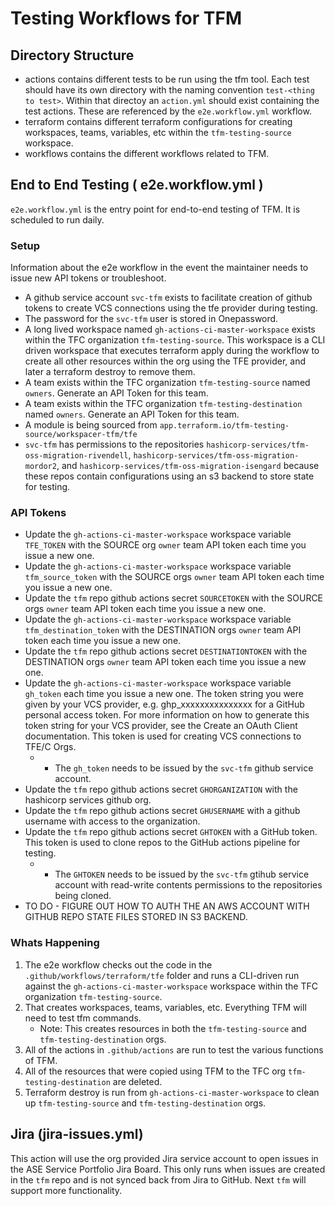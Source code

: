# Testing Workflows for TFM

## Directory Structure

- actions contains different tests to be run using the tfm tool. Each test should have its own directory with the naming convention `test-<thing to test>`. Within that directoy an `action.yml` should exist containing the test actions. These are referenced by the `e2e.workflow.yml` workflow.
- terraform contains different terraform configurations for creating workspaces, teams, variables, etc within the `tfm-testing-source` workspace.
- workflows contains the different workflows related to TFM.

## End to End Testing ( e2e.workflow.yml )

`e2e.workflow.yml` is the entry point for end-to-end testing of TFM. It is scheduled to run daily.

### Setup

Information about the e2e workflow in the event the maintainer needs to issue new API tokens or troubleshoot.

- A github service account `svc-tfm` exists to facilitate creation of github tokens to create VCS connections using the tfe provider during testing.
- The password for the `svc-tfm` user is stored in Onepassword.
- A long lived workspace named `gh-actions-ci-master-workspace` exists within the TFC organization `tfm-testing-source`. This workspace is a CLI driven workspace that executes terraform apply during the workflow to create all other resources within the org using the TFE provider, and later a terraform destroy to remove them.
- A team exists within the TFC organization `tfm-testing-source` named `owners`. Generate an API Token for this team.
- A team exists within the TFC organization `tfm-testing-destination` named `owners`. Generate an API Token for this team.
- A module is being sourced from `app.terraform.io/tfm-testing-source/workspacer-tfm/tfe`
- `svc-tfm` has permissions to the repositories `hashicorp-services/tfm-oss-migration-rivendell`, `hashicorp-services/tfm-oss-migration-mordor2`, and `hashicorp-services/tfm-oss-migration-isengard` because these repos contain configurations using an s3 backend to store state for testing.

### API Tokens

- Update the `gh-actions-ci-master-workspace` workspace variable `TFE_TOKEN` with the SOURCE org `owner` team API token each time you issue a new one.
- Update the `gh-actions-ci-master-workspace` workspace variable `tfm_source_token` with the SOURCE orgs `owner` team API token each time you issue a new one.
- Update the `tfm` repo github actions secret `SOURCETOKEN` with the SOURCE orgs `owner` team API token each time you issue a new one.
- Update the `gh-actions-ci-master-workspace` workspace variable `tfm_destination_token` with the DESTINATION orgs `owner` team API token each time you issue a new one.
- Update the `tfm` repo github actions secret `DESTINATIONTOKEN` with the DESTINATION orgs `owner` team API token each time you issue a new one.
- Update the `gh-actions-ci-master-workspace` workspace variable `gh_token` each time you issue a new one. The token string you were given by your VCS provider, e.g. ghp_xxxxxxxxxxxxxxx for a GitHub personal access token. For more information on how to generate this token string for your VCS provider, see the Create an OAuth Client documentation. This token is used for creating VCS connections to TFE/C Orgs.
  - - The `gh_token` needs to be issued by the `svc-tfm`  github service account.
- Update the `tfm` repo github actions secret `GHORGANIZATION` with the hashicorp services github org.
- Update the `tfm` repo github actions secret `GHUSERNAME` with a github username with access to the organization.
- Update the `tfm` repo github actions secret `GHTOKEN` with a GitHub token. This token is used to clone repos to the GitHub actions pipeline for testing.
  - - The `GHTOKEN` needs to be issued by the `svc-tfm` gtihub service account with read-write contents permissions to the repositories being cloned.
- TO DO - FIGURE OUT HOW TO AUTH THE AN AWS ACCOUNT WITH GITHUB REPO STATE FILES STORED IN S3 BACKEND.

### Whats Happening

1. The e2e workflow checks out the code in the `.github/workflows/terraform/tfe` folder and runs a CLI-driven run against the `gh-actions-ci-master-workspace` workspace within the TFC organization `tfm-testing-source`.
2. That creates workspaces, teams, variables, etc. Everything TFM will need to test tfm commands.
   - Note: This creates resources in both the `tfm-testing-source` and `tfm-testing-destination` orgs.
3. All of the actions in `.github/actions` are run to test the various functions of TFM.
4. All of the resources that were copied using TFM to the TFC org `tfm-testing-destination` are deleted.
5. Terraform destroy is run from `gh-actions-ci-master-workspace` to clean up `tfm-testing-source` and `tfm-testing-destination` orgs.

## Jira (jira-issues.yml)

This action will use the org provided Jira service account to open issues in the ASE Service Portfolio Jira Board. This only runs when issues are created in the `tfm` repo and is not synced back from Jira to GitHub. Next `tfm` will support more functionality.